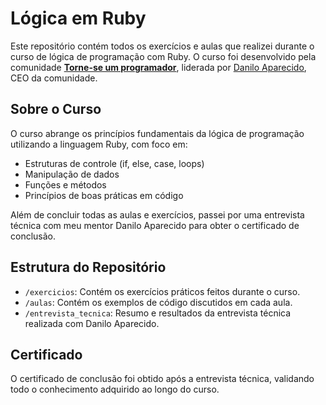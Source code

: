 # Lógica em Ruby

Este repositório contém todos os exercícios e aulas que realizei durante o curso de lógica de programação com Ruby. O curso foi desenvolvido pela comunidade **[Torne-se um programador](https://www.torneseumprogramador.com.br/)**, liderada por [Danilo Aparecido](https://www.linkedin.com/in/danilo-aparecido-dos-santos-03101034/), CEO da comunidade.

## Sobre o Curso

O curso abrange os princípios fundamentais da lógica de programação utilizando a linguagem Ruby, com foco em:

- Estruturas de controle (if, else, case, loops)
- Manipulação de dados
- Funções e métodos
- Princípios de boas práticas em código

Além de concluir todas as aulas e exercícios, passei por uma entrevista técnica com meu mentor Danilo Aparecido para obter o certificado de conclusão.

## Estrutura do Repositório

- `/exercicios`: Contém os exercícios práticos feitos durante o curso.
- `/aulas`: Contém os exemplos de código discutidos em cada aula.
- `/entrevista_tecnica`: Resumo e resultados da entrevista técnica realizada com Danilo Aparecido.

## Certificado

O certificado de conclusão foi obtido após a entrevista técnica, validando todo o conhecimento adquirido ao longo do curso.
